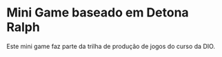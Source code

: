 # Mini Game baseado em Detona Ralph

Este mini game faz parte da trilha de produção de jogos do curso da DIO.

